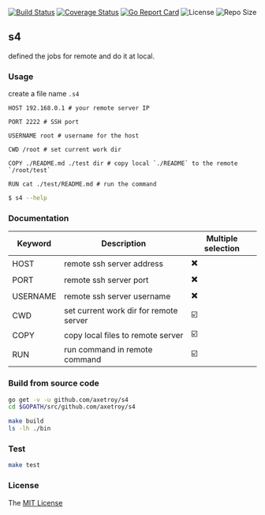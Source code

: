 [![Build Status](https://travis-ci.com/axetroy/s4.svg?branch=master)](https://travis-ci.com/axetroy/s4)
[![Coverage Status](https://coveralls.io/repos/github/axetroy/s4/badge.svg?branch=master)](https://coveralls.io/github/axetroy/s4?branch=master)
[![Go Report Card](https://goreportcard.com/badge/github.com/axetroy/s4)](https://goreportcard.com/report/github.com/axetroy/s4)
![License](https://img.shields.io/github/license/axetroy/s4.svg)
![Repo Size](https://img.shields.io/github/repo-size/axetroy/s4.svg)

## s4

defined the jobs for remote and do it at local.

### Usage

create a file name `.s4`

```s4
HOST 192.168.0.1 # your remote server IP

PORT 2222 # SSH port

USERNAME root # username for the host

CWD /root # set current work dir

COPY ./README.md ./test dir # copy local `./README` to the remote `/root/test`

RUN cat ./test/README.md # run the command
```

```bash
$ s4 --help
```

### Documentation

| Keyword  | Description                            | Multiple selection |
| -------- | -------------------------------------- | ------------------ |
| HOST     | remote ssh server address              | ✖️                 |
| PORT     | remote ssh server port                 | ✖️                 |
| USERNAME | remote ssh server username             | ✖️                 |
| CWD      | set current work dir for remote server | ☑️                 |
| COPY     | copy local files to remote server      | ☑️                 |
| RUN      | run command in remote command          | ☑️                 |

### Build from source code

```bash
go get -v -u github.com/axetroy/s4
cd $GOPATH/src/github.com/axetroy/s4

make build
ls -lh ./bin

```

### Test

```bash
make test
```

### License

The [MIT License](https://github.com/axetroy/s4/blob/master/LICENSE)
